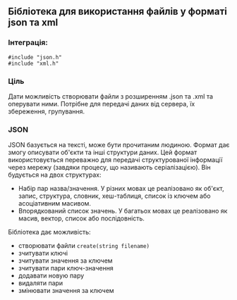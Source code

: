 ## Бібліотека для використання файлів у форматі json та xml
### Інтеграція:
```
#include "json.h"
#include "xml.h"
```
### Ціль
Дати можливість створювати файли з розширенням .json та .xml та оперувати ними. Потрібне для передачі даних від сервера, їх збереження, групування.
### JSON
JSON базується на тексті, може бути прочитаним людиною. Формат дає змогу описувати об'єкти та інші структури даних. Цей формат використовується переважно для передачі структурованої інформації через мережу (завдяки процесу, що називають серіалізацією).
Він будується на двох структурах:
* Набір пар назва/значення. У різних мовах це реалізовано як об'єкт, запис, структура, словник, хеш-таблиця, список із ключем або асоціативним масивом.
* Впорядкований список значень. У багатьох мовах це реалізовано як масив, вектор, список або послідовність.

Бібліотека дає можливість:
* створювати файли ```create(string filename)```
* зчитувати ключі
* зчитувати значення за ключем
* зчитувати пари ключ-значення
* додавати новую пару
* видаляти пари
* змінювати значення за ключем

